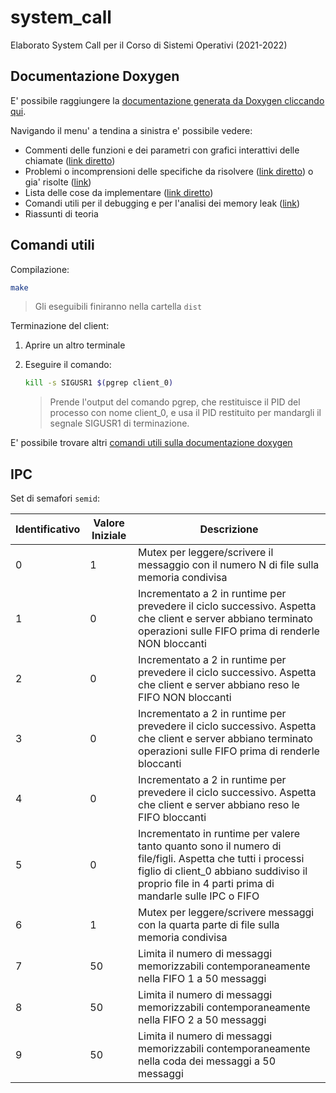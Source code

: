 # system_call
Elaborato System Call per il Corso di Sistemi Operativi (2021-2022)

## Documentazione Doxygen

E' possibile raggiungere la [documentazione generata da Doxygen cliccando qui](https://zfd-progetti-univr-2021-2022.github.io/system_call/doxygen/html/index.html).

Navigando il menu' a tendina a sinistra e' possibile vedere:
* Commenti delle funzioni e dei parametri con grafici interattivi delle chiamate ([link diretto](https://zfd-progetti-univr-2021-2022.github.io/system_call/doxygen/html/files.html))
* Problemi o incomprensioni delle specifiche da risolvere ([link diretto](https://zfd-progetti-univr-2021-2022.github.io/system_call/doxygen/html/warning.html)) o gia' risolte ([link](https://zfd-progetti-univr-2021-2022.github.io/system_call/doxygen/html/md_theory_questions_questions.html))
* Lista delle cose da implementare ([link diretto](https://zfd-progetti-univr-2021-2022.github.io/system_call/doxygen/html/todo.html))
* Comandi utili per il debugging e per l'analisi dei memory leak ([link](https://zfd-progetti-univr-2021-2022.github.io/system_call/doxygen/html/md_theory_commands_commands.html))
* Riassunti di teoria

## Comandi utili

Compilazione:
```bash
make
```
> Gli eseguibili finiranno nella cartella ```dist```

Terminazione del client:
1. Aprire un altro terminale
2. Eseguire il comando:

    ```bash
    kill -s SIGUSR1 $(pgrep client_0)
    ```

    > Prende l'output del comando pgrep, che restituisce il PID del processo con nome client_0, e usa il PID restituito per mandargli il segnale SIGUSR1 di terminazione.

E' possibile trovare altri [comandi utili sulla documentazione doxygen](https://zfd-progetti-univr-2021-2022.github.io/system_call/doxygen/html/md_theory_commands_commands.html)

## IPC

Set di semafori ```semid```:

|Identificativo|Valore Iniziale|Descrizione                                                                                                                                                       |
|--------------|---------------|------------------------------------------------------------------------------------------------------------------------------------------------------------------|
|0             |1              |Mutex per leggere/scrivere il messaggio con il numero N di file sulla memoria condivisa                                                                           |
|1             |0              |Incrementato a 2 in runtime per prevedere il ciclo successivo. Aspetta che client e server abbiano terminato operazioni sulle FIFO prima di renderle NON bloccanti|
|2             |0              |Incrementato a 2 in runtime per prevedere il ciclo successivo. Aspetta che client e server abbiano reso le FIFO NON bloccanti                                     |
|3             |0              |Incrementato a 2 in runtime per prevedere il ciclo successivo. Aspetta che client e server abbiano terminato operazioni sulle FIFO prima di renderle bloccanti    |
|4             |0              |Incrementato a 2 in runtime per prevedere il ciclo successivo. Aspetta che client e server abbiano reso le FIFO bloccanti                                         |
|5             |0              |Incrementato in runtime per valere tanto quanto sono il numero di file/figli. Aspetta che tutti i processi figlio di client_0 abbiano suddiviso il proprio file in 4 parti prima di mandarle sulle IPC o FIFO|
|6             |1              |Mutex per leggere/scrivere messaggi con la quarta parte di file sulla memoria condivisa|
|7             |50             |Limita il numero di messaggi memorizzabili contemporaneamente nella FIFO 1 a 50 messaggi|
|8             |50             |Limita il numero di messaggi memorizzabili contemporaneamente nella FIFO 2 a 50 messaggi|
|9             |50             |Limita il numero di messaggi memorizzabili contemporaneamente nella coda dei messaggi a 50 messaggi|
